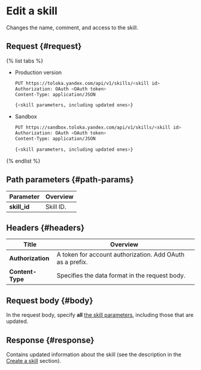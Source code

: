 # Edit a skill

Changes the name, comment, and access to the skill.

## Request {#request}

{% list tabs %}

- Production version

  ```bash
  PUT https://toloka.yandex.com/api/v1/skills/<skill id>
  Authorization: OAuth <OAuth token>
  Content-Type: application/JSON

  {<skill parameters, including updated ones>}
  ```

- Sandbox

  ```bash
  PUT https://sandbox.toloka.yandex.com/api/v1/skills/<skill id>
  Authorization: OAuth <OAuth token>
  Content-Type: application/JSON

  {<skill parameters, including updated ones>}
  ```

{% endlist %}

## Path parameters {#path-params}

Parameter | Overview
----- | -----
**skill_id** | Skill ID.


## Headers {#headers}

Title | Overview
----- | -----
**Authorization** | A token for account authorization. Add OAuth as a prefix.
**Content-Type** | Specifies the data format in the request body.


## Request body {#body}

In the request body, specify **all** [the skill parameters](create-skill.md#body), including those that are updated.

## Response {#response}

Contains updated information about the skill (see the description in the [Create a skill](create-skill.md#response) section).

